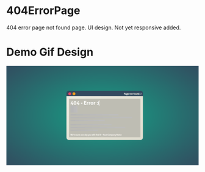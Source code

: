# 404ErrorPage
404 error page not found page. UI design. Not yet responsive added.

# Demo Gif Design
![](https://github.com/prathibhasathyajith/404ErrorPage/blob/master/Demo%20img/404.gif)
